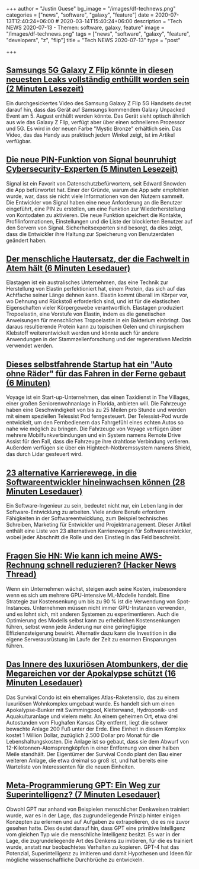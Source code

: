 +++
author = "Justin Guese"
bg_image = "/images/df-technews.png"
categories = ["news", "software", "galaxy", "feature"]
date = 2020-07-13T12:40:24+06:00 # 2020-03-14T15:40:24+06:00
description = "Tech NEWS 2020-07-13 - Themen: software, galaxy, feature"
image = "/images/df-technews.png"
tags = ["news", "software", "galaxy", "feature", "developers", "z", "flip"]
title = "Tech NEWS 2020-07-13"
type = "post"

+++

## [Samsungs 5G Galaxy Z Flip könnte in diesen neuesten Leaks vollständig enthüllt worden sein (2 Minuten Lesezeit)](https://www.theverge.com/2020/7/10/21320631/samsung-5g-galaxy-z-flip-foldable-leaked-images-video/1/0100017347ab0262-71af6607-add2-4b83-b59a-97f4c72b34d1-000000/faQjSG-VRcf-uqg_wRLqslzorU4PWTTh_QbtF3Gns6Q=149)

 Ein durchgesickertes Video des Samsung Galaxy Z Flip 5G Handsets deutet darauf hin, dass das Gerät auf Samsungs kommendem Galaxy Unpacked Event am 5. August enthüllt werden könnte. Das Gerät sieht optisch ähnlich aus wie das Galaxy Z Flip, verfügt aber über einen schnelleren Prozessor und 5G. Es wird in der neuen Farbe "Mystic Bronze" erhältlich sein. Das Video, das das Handy aus praktisch jedem Winkel zeigt, ist im Artikel verfügbar.

## [Die neue PIN-Funktion von Signal beunruhigt Cybersecurity-Experten (5 Minuten Lesezeit)](https://www.vice.com/en_us/article/pkyzek/signal-new-pin-feature-worries-cybersecurity-experts/1/0100017347ab0262-71af6607-add2-4b83-b59a-97f4c72b34d1-000000/0Qp5Ct5Hmvmkfv_SYw8SZjS6AqFvOJFKxQS9qaCdzVc=149)

 Signal ist ein Favorit von Datenschutzbefürwortern, seit Edward Snowden die App befürwortet hat. Einer der Gründe, warum die App sehr empfohlen wurde, war, dass sie nicht viele Informationen von den Nutzern sammelt. Die Entwickler von Signal haben eine neue Anforderung an die Benutzer eingeführt, eine PIN zu erstellen, um eine Funktion zur Wiederherstellung von Kontodaten zu aktivieren. Die neue Funktion speichert die Kontakte, Profilinformationen, Einstellungen und die Liste der blockierten Benutzer auf den Servern von Signal. Sicherheitsexperten sind besorgt, da dies zeigt, dass die Entwickler ihre Haltung zur Speicherung von Benutzerdaten geändert haben.

## [Der menschliche Hautersatz, der die Fachwelt in Atem hält (6 Minuten Lesedauer)](https://www.medicalresearch.nsw.gov.au/human-skin-replacement-that-got-experts-buzzing//1/0100017347ab0262-71af6607-add2-4b83-b59a-97f4c72b34d1-000000/KVvybgNrCQjtxCsIArkKws9fTHM5W7bl-kZ9w3L-r8k=149)

 Elastagen ist ein australisches Unternehmen, das eine Technik zur Herstellung von Elastin perfektioniert hat, einem Protein, das sich auf das Achtfache seiner Länge dehnen kann. Elastin kommt überall im Körper vor, wo Dehnung und Rückstoß erforderlich sind, und ist für die elastischen Eigenschaften vieler Körpergewebe verantwortlich. Elastagen produziert Tropoelastin, eine Vorstufe von Elastin, indem es die genetischen Anweisungen für menschliches Tropoelastin in ein Bakterium einbringt. Das daraus resultierende Protein kann zu topischen Gelen und chirurgischem Klebstoff weiterentwickelt werden und könnte auch für andere Anwendungen in der Stammzellenforschung und der regenerativen Medizin verwendet werden.

## [Dieses selbstfahrende Startup hat ein "Auto ohne Räder" für das Fahren in der Ferne gebaut (6 Minuten)](https://arstechnica.com/cars/2020/07/heres-what-one-startup-does-when-its-self-driving-cars-get-stuck//1/0100017347ab0262-71af6607-add2-4b83-b59a-97f4c72b34d1-000000/KTDOrD0fFs0FwPeV_8OkrOONtiClgQv1cIULthoC_h0=149)

 Voyage ist ein Start-up-Unternehmen, das einen Taxidienst in The Villages, einer großen Seniorenwohnanlage in Florida, anbieten will. Die Fahrzeuge haben eine Geschwindigkeit von bis zu 25 Meilen pro Stunde und werden mit einem speziellen Telessist Pod ferngesteuert. Der Telessist-Pod wurde entwickelt, um den Fernbedienern das Fahrgefühl eines echten Autos so nahe wie möglich zu bringen. Die Fahrzeuge von Voyage verfügen über mehrere Mobilfunkverbindungen und ein System namens Remote Drive Assist für den Fall, dass die Fahrzeuge ihre drahtlose Verbindung verlieren. Außerdem verfügen sie über ein Hightech-Notbremssystem namens Shield, das durch Lidar gesteuert wird.

## [23 alternative Karrierewege, in die Softwareentwickler hineinwachsen können (28 Minuten Lesedauer)](https://www.freecodecamp.org/news/alternative-career-paths//1/0100017347ab0262-71af6607-add2-4b83-b59a-97f4c72b34d1-000000/fHrbZnbZ_-2hHWzDfncJlnjIvimH1jQ0M3KKtYyU4iI=149)

 Ein Software-Ingenieur zu sein, bedeutet nicht nur, ein Leben lang in der Software-Entwicklung zu arbeiten. Viele andere Berufe erfordern Fähigkeiten in der Softwareentwicklung, zum Beispiel technisches Schreiben, Marketing für Entwickler und Projektmanagement. Dieser Artikel enthält eine Liste von 23 alternativen Karrierewegen für Softwareentwickler, wobei jeder Abschnitt die Rolle und den Einstieg in das Feld beschreibt.

## [Fragen Sie HN: Wie kann ich meine AWS-Rechnung schnell reduzieren? (Hacker News Thread)](https://news.ycombinator.com/item?id=23798347/1/0100017347ab0262-71af6607-add2-4b83-b59a-97f4c72b34d1-000000/LJUHKi7u_iHknczQAPDTGvIj1oOcKQg7tMxaDiYHCfo=149)

 Wenn ein Unternehmen wächst, steigen auch seine Kosten, insbesondere wenn es sich um mehrere GPU-intensive ML-Modelle handelt. Eine Strategie zur Kostensenkung um bis zu 90 % ist die Verwendung von Spot-Instances. Unternehmen müssen nicht immer GPU-Instanzen verwenden, und es lohnt sich, mit anderen Systemen zu experimentieren. Auch die Optimierung des Modells selbst kann zu erheblichen Kostensenkungen führen, selbst wenn jede Änderung nur eine geringfügige Effizienzsteigerung bewirkt. Alternativ dazu kann die Investition in die eigene Serverausrüstung im Laufe der Zeit zu enormen Einsparungen führen.

## [Das Innere des luxuriösen Atombunkers, der die Megareichen vor der Apokalypse schützt (16 Minuten Lesedauer)](https://www.cnet.com/features/inside-the-survival-condo-nuclear-bunker-protecting-the-ultrarich-hacking-the-apocalypse/1/0100017347ab0262-71af6607-add2-4b83-b59a-97f4c72b34d1-000000/8PE76hZYxE4kh7sgMET6uqWcc4DHsG0mdxk3VOxTEZg=149)

 Das Survival Condo ist ein ehemaliges Atlas-Raketensilo, das zu einem luxuriösen Wohnkomplex umgebaut wurde. Es handelt sich um einen Apokalypse-Bunker mit Swimmingpool, Kletterwand, Hydroponik- und Aquakulturanlage und vielem mehr. An einem geheimen Ort, etwa drei Autostunden vom Flughafen Kansas City entfernt, liegt die schwer bewachte Anlage 200 Fuß unter der Erde. Eine Einheit in diesem Komplex kostet 1 Million Dollar, zuzüglich 2.500 Dollar pro Monat für die Lebenshaltungskosten. Die Anlage ist so gebaut, dass sie dem Abwurf von 12-Kilotonnen-Atomsprengköpfen in einer Entfernung von einer halben Meile standhält. Der Eigentümer der Survival Condo plant den Bau einer weiteren Anlage, die etwa dreimal so groß ist, und hat bereits eine Warteliste von Interessenten für die neuen Einheiten.

## [Meta-Programmierung GPT: Ein Weg zur Superintelligenz? (7 Minuten Lesedauer)](https://www.lesswrong.com/posts/zZLe74DvypRAf7DEQ/meta-programming-gpt-a-route-to-axi-or-asi/1/0100017347ab0262-71af6607-add2-4b83-b59a-97f4c72b34d1-000000/ZIe2sc6oRIOZVLsC0vIS1E6brHtFVZKvhEYnXoi3X8U=149)

 Obwohl GPT nur anhand von Beispielen menschlicher Denkweisen trainiert wurde, war es in der Lage, das zugrundeliegende Prinzip hinter einigen Konzepten zu erlernen und auf Aufgaben zu extrapolieren, die es nie zuvor gesehen hatte. Dies deutet darauf hin, dass GPT eine primitive Intelligenz vom gleichen Typ wie die menschliche Intelligenz besitzt. Es war in der Lage, die zugrundeliegende Art des Denkens zu imitieren, für die es trainiert wurde, anstatt nur beobachtetes Verhalten zu kopieren. GPT-4 hat das Potenzial, Superintelligenz zu imitieren und damit Hypothesen und Ideen für mögliche wissenschaftliche Durchbrüche zu entwickeln.

